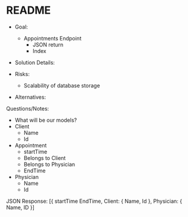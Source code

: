 # README

* Goal:
  * Appointments Endpoint
      * JSON return
      * Index

* Solution Details:

* Risks:
  * Scalability of database storage

* Alternatives:

Questions/Notes:
  * What will be our models?
  * Client
      * Name
      * Id
  * Appointment
      * startTime
      * Belongs to Client
      * Belongs to Physician
      * EndTime
  * Physician
      * Name
      * Id

  JSON Response:
  [{
      startTime
      EndTime,
      Client: {
      Name,
      Id
      },
      Physician: {
      Name,
      ID
  }]

